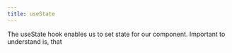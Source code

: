 ```yaml
---
title: useState 
--- 
```



The useState hook enables us to set state for our component. 
Important to understand is, that 


